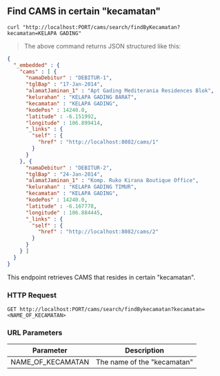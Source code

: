 ## Find CAMS in certain "kecamatan"

```shell
curl "http://localhost:PORT/cams/search/findByKecamatan?kecamatan=KELAPA GADING"

```

> The above command returns JSON structured like this:

```json
{
  "_embedded" : {
    "cams" : [ {
      "namaDebitur" : "DEBITUR-1",
      "tglBap" : "17-Jan-2014",
      "alamatJaminan_1" : "Apt Gading Mediterania Residences Blok",
      "kelurahan" : "KELAPA GADING BARAT",
      "kecamatan" : "KELAPA GADING",
      "kodePos" : 14240.0,
      "latitude" : -6.151992,
      "longitude" : 106.899414,
      "_links" : {
        "self" : {
          "href" : "http://localhost:8082/cams/1"
        }
      }
    }, {
      "namaDebitur" : "DEBITUR-2",
      "tglBap" : "24-Jan-2014",
      "alamatJaminan_1" : "Komp. Ruko Kirana Boutique Office",
      "kelurahan" : "KELAPA GADING TIMUR",
      "kecamatan" : "KELAPA GADING",
      "kodePos" : 14240.0,
      "latitude" : -6.167778,
      "longitude" : 106.884445,
      "_links" : {
        "self" : {
          "href" : "http://localhost:8082/cams/2"
        }
      }
    } ]
  }
}
```

This endpoint retrieves CAMS that resides in certain "kecamatan".

### HTTP Request

`GET http://localhost:PORT/cams/search/findBykecamatan?kecamatan=<NAME_OF_KECAMATAN>`

### URL Parameters

Parameter | Description
--------- | -----------
NAME_OF_KECAMATAN | The name of the "kecamatan"

